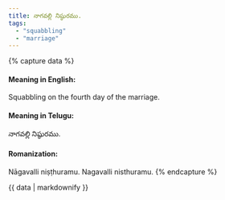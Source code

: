 ```yaml
---
title: నాగవల్లి నిష్ఠురము.
tags:
  - "squabbling"
  - "marriage"
---
```


{% capture data %}
#### Meaning in English:
Squabbling on the fourth day of the marriage.

#### Meaning in Telugu:
నాగవల్లి నిష్ఠురము.

#### Romanization:
Nāgavalli niṣṭhuramu.
Nagavalli nisthuramu.
{% endcapture %}

{{ data | markdownify }}

